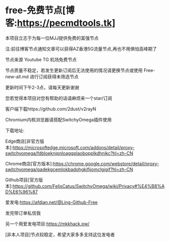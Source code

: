 # free-免费节点[博客:https://pecmdtools.tk]

本项目立志于为每一位MJJ提供免费的富强节点

注:前往博客节点通知文章可以获得AZ香港5G流量节点,再也不用惧怕高峰期了

节点来源 Youtube TG 机场免费节点

节点质量不稳定，若发生更新订阅后无法使用的情况请更换节点或使用 Free-new-all.md 进行订阅获得未筛选节点

更新时间下午2-3点，请每天更新谢谢

您若觉得本项目对您有帮助的话请麻烦来一个star/订阅

客户端下载https://github.com/2dust/v2rayN

Chromium内核浏览器请搭配SwitchyOmega插件使用

下载地址:

Edge商店[非官方版本]:https://microsoftedge.microsoft.com/addons/detail/proxy-switchyomega/fdbloeknjpnloaggplaobopplkdhnikc?hl=zh-CN

Chrome商店[官方版本]:https://chrome.google.com/webstore/detail/proxy-switchyomega/padekgcemlokbadohgkifijomclgjgif?hl=zh-CN

Github项目[官方版本]:https://github.com/FelisCatus/SwitchyOmega/wiki/Privacy#%E4%B8%AD%E6%96%87

爱发电:https://afdian.net/@Ling-Github-Free

发完带订单私信我

另一个用爱发电项目:https://mkkhack.pw/

[非本人项目]节点较稳定，希望大家多多支持这位发电者

